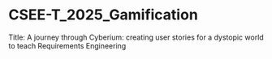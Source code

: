 # CSEE-T_2025_Gamification
Title: A journey through Cyberium: creating user stories for a dystopic world to teach Requirements Engineering
